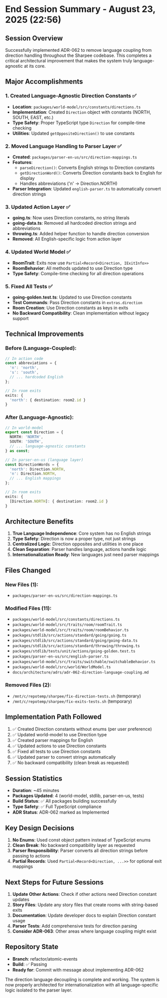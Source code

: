 # End Session Summary - August 23, 2025 (22:56)

## Session Overview
Successfully implemented ADR-062 to remove language coupling from direction handling throughout the Sharpee codebase. This completes a critical architectural improvement that makes the system truly language-agnostic at its core.

## Major Accomplishments

### 1. Created Language-Agnostic Direction Constants ✅
- **Location**: `packages/world-model/src/constants/directions.ts`
- **Implementation**: Created `Direction` object with constants (NORTH, SOUTH, EAST, etc.)
- **Type Safety**: Proper TypeScript type `Direction` for compile-time checking
- **Utilities**: Updated `getOppositeDirection()` to use constants

### 2. Moved Language Handling to Parser Layer ✅
- **Created**: `packages/parser-en-us/src/direction-mappings.ts`
- **Features**:
  - `parseDirection()`: Converts English strings to Direction constants
  - `getDirectionWord()`: Converts Direction constants back to English for display
  - Handles abbreviations ('n' → Direction.NORTH)
- **Parser Integration**: Updated `english-parser.ts` to automatically convert direction strings

### 3. Updated Action Layer ✅
- **going.ts**: Now uses Direction constants, no string literals
- **going-data.ts**: Removed all hardcoded direction strings and abbreviations
- **throwing.ts**: Added helper function to handle direction conversion
- **Removed**: All English-specific logic from action layer

### 4. Updated World Model ✅
- **RoomTrait**: Exits now use `Partial<Record<Direction, IExitInfo>>`
- **RoomBehavior**: All methods updated to use Direction type
- **Type Safety**: Compile-time checking for all direction operations

### 5. Fixed All Tests ✅
- **going-golden.test.ts**: Updated to use Direction constants
- **Test Commands**: Pass Direction constants in `extras.direction`
- **Room Creation**: Use Direction constants as keys in exits
- **No Backward Compatibility**: Clean implementation without legacy support

## Technical Improvements

### Before (Language-Coupled):
```typescript
// In action code
const abbreviations = {
  'n': 'north',
  's': 'south',
  // ... hardcoded English
};

// In room exits
exits: {
  'north': { destination: room2.id }
}
```

### After (Language-Agnostic):
```typescript
// In world-model
export const Direction = {
  NORTH: 'NORTH',
  SOUTH: 'SOUTH',
  // ... language-agnostic constants
} as const;

// In parser-en-us (language layer)
const DirectionWords = {
  'north': Direction.NORTH,
  'n': Direction.NORTH,
  // ... English mappings
};

// In room exits
exits: {
  [Direction.NORTH]: { destination: room2.id }
}
```

## Architecture Benefits

1. **True Language Independence**: Core system has no English strings
2. **Type Safety**: Direction is now a proper type, not just strings
3. **Centralized Logic**: Direction opposites and utilities in one place
4. **Clean Separation**: Parser handles language, actions handle logic
5. **Internationalization Ready**: New languages just need parser mappings

## Files Changed

### New Files (1):
- `packages/parser-en-us/src/direction-mappings.ts`

### Modified Files (11):
- `packages/world-model/src/constants/directions.ts`
- `packages/world-model/src/traits/room/roomTrait.ts`
- `packages/world-model/src/traits/room/roomBehavior.ts`
- `packages/stdlib/src/actions/standard/going/going.ts`
- `packages/stdlib/src/actions/standard/going/going-data.ts`
- `packages/stdlib/src/actions/standard/throwing/throwing.ts`
- `packages/stdlib/tests/unit/actions/going-golden.test.ts`
- `packages/parser-en-us/src/english-parser.ts`
- `packages/world-model/src/traits/switchable/switchableBehavior.ts`
- `packages/world-model/src/world/WorldModel.ts`
- `docs/architecture/adrs/adr-062-direction-language-coupling.md`

### Removed Files (2):
- `/mnt/c/repotemp/sharpee/fix-direction-tests.sh` (temporary)
- `/mnt/c/repotemp/sharpee/fix-exits-tests.sh` (temporary)

## Implementation Path Followed

1. ✅ Created Direction constants without enums (per user preference)
2. ✅ Updated world-model to use Direction type
3. ✅ Created parser mappings for English
4. ✅ Updated actions to use Direction constants
5. ✅ Fixed all tests to use Direction constants
6. ✅ Updated parser to convert strings automatically
7. ✅ No backward compatibility (clean break as requested)

## Session Statistics
- **Duration**: ~45 minutes
- **Packages Updated**: 4 (world-model, stdlib, parser-en-us, tests)
- **Build Status**: ✅ All packages building successfully
- **Type Safety**: ✅ Full TypeScript compliance
- **ADR Status**: ADR-062 marked as Implemented

## Key Design Decisions

1. **No Enums**: Used const object pattern instead of TypeScript enums
2. **Clean Break**: No backward compatibility layer as requested
3. **Parser Responsibility**: Parser converts all direction strings before passing to actions
4. **Partial Records**: Used `Partial<Record<Direction, ...>>` for optional exit mappings

## Next Steps for Future Sessions

1. **Update Other Actions**: Check if other actions need Direction constant updates
2. **Story Files**: Update any story files that create rooms with string-based exits
3. **Documentation**: Update developer docs to explain Direction constant usage
4. **Parser Tests**: Add comprehensive tests for direction parsing
5. **Consider ADR-063**: Other areas where language coupling might exist

## Repository State
- **Branch**: refactor/atomic-events
- **Build**: ✅ Passing
- **Ready for**: Commit with message about implementing ADR-062

The direction language decoupling is complete and working. The system is now properly architected for internationalization with all language-specific logic isolated to the parser layer.